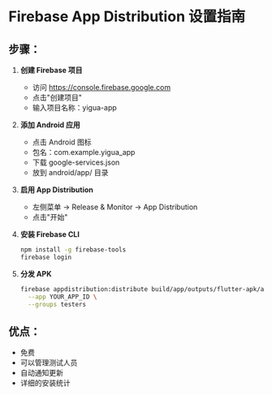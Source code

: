 # Firebase App Distribution 设置指南

## 步骤：

1. **创建 Firebase 项目**
   - 访问 https://console.firebase.google.com
   - 点击"创建项目"
   - 输入项目名称：yigua-app

2. **添加 Android 应用**
   - 点击 Android 图标
   - 包名：com.example.yigua_app
   - 下载 google-services.json
   - 放到 android/app/ 目录

3. **启用 App Distribution**
   - 左侧菜单 → Release & Monitor → App Distribution
   - 点击"开始"

4. **安装 Firebase CLI**
   ```bash
   npm install -g firebase-tools
   firebase login
   ```

5. **分发 APK**
   ```bash
   firebase appdistribution:distribute build/app/outputs/flutter-apk/app-release.apk \
     --app YOUR_APP_ID \
     --groups testers
   ```

## 优点：
- 免费
- 可以管理测试人员
- 自动通知更新
- 详细的安装统计